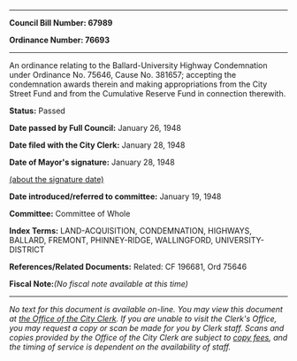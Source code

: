 

********

**Council Bill Number: 67989**
   
**Ordinance Number: 76693**
********

 An ordinance relating to the Ballard-University Highway Condemnation under Ordinance No. 75646, Cause No. 381657; accepting the condemnation awards therein and making appropriations from the City Street Fund and from the Cumulative Reserve Fund in connection therewith.

**Status:** Passed
   
**Date passed by Full Council:** January 26, 1948
   
**Date filed with the City Clerk:** January 28, 1948
   
**Date of Mayor's signature:** January 28, 1948
   
[(about the signature date)](/~public/approvaldate.htm)
   
   
   
**Date introduced/referred to committee:** January 19, 1948
   
**Committee:** Committee of Whole
   
   
**Index Terms:** LAND-ACQUISITION, CONDEMNATION, HIGHWAYS, BALLARD, FREMONT, PHINNEY-RIDGE, WALLINGFORD, UNIVERSITY-DISTRICT

**References/Related Documents:** Related: CF 196681, Ord 75646

**Fiscal Note:**_(No fiscal note available at this time)_
********

_No text for this document is available on-line. You may view this document at [the Office of the City Clerk](http://www.seattle.gov/leg/clerk/contactUs.htm). If you are unable to visit the Clerk's Office, you may request a copy or scan be made for you by Clerk staff. Scans and copies provided by the Office of the City Clerk are subject to [copy fees](http://clerk.seattle.gov/~public/clerkfees.htm), and the timing of service is dependent on the availability of staff._

